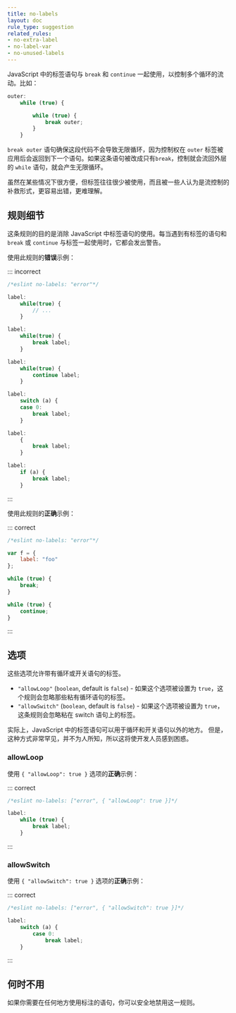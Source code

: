 ```yaml
---
title: no-labels
layout: doc
rule_type: suggestion
related_rules:
- no-extra-label
- no-label-var
- no-unused-labels
---
```


JavaScript 中的标签语句与 `break` 和 `continue` 一起使用，以控制多个循环的流动。比如：

```js
outer:
    while (true) {

        while (true) {
            break outer;
        }
    }
```

`break outer` 语句确保这段代码不会导致无限循环，因为控制权在 `outer` 标签被应用后会返回到下一个语句。如果这条语句被改成只有`break`，控制就会流回外层的 `while` 语句，就会产生无限循环。

虽然在某些情况下很方便，但标签往往很少被使用，而且被一些人认为是流控制的补救形式，更容易出错，更难理解。

## 规则细节

这条规则的目的是消除 JavaScript 中标签语句的使用。每当遇到有标签的语句和 `break` 或 `continue` 与标签一起使用时，它都会发出警告。

使用此规则的**错误**示例：

::: incorrect

```js
/*eslint no-labels: "error"*/

label:
    while(true) {
        // ...
    }

label:
    while(true) {
        break label;
    }

label:
    while(true) {
        continue label;
    }

label:
    switch (a) {
    case 0:
        break label;
    }

label:
    {
        break label;
    }

label:
    if (a) {
        break label;
    }
```

:::

使用此规则的**正确**示例：

::: correct

```js
/*eslint no-labels: "error"*/

var f = {
    label: "foo"
};

while (true) {
    break;
}

while (true) {
    continue;
}
```

:::

## 选项

这些选项允许带有循环或开关语句的标签。

* `"allowLoop"` (`boolean`, default is `false`) - 如果这个选项被设置为 `true`，这个规则会忽略那些粘有循环语句的标签。
* `"allowSwitch"` (`boolean`, default is `false`) - 如果这个选项被设置为 `true`，这条规则会忽略粘在 switch 语句上的标签。

实际上，JavaScript 中的标签语句可以用于循环和开关语句以外的地方。
但是，这种方式非常罕见，并不为人所知，所以这将使开发人员感到困惑。

### allowLoop

使用 `{ "allowLoop": true }` 选项的**正确**示例：

::: correct

```js
/*eslint no-labels: ["error", { "allowLoop": true }]*/

label:
    while (true) {
        break label;
    }
```

:::

### allowSwitch

使用 `{ "allowSwitch": true }` 选项的**正确**示例：

::: correct

```js
/*eslint no-labels: ["error", { "allowSwitch": true }]*/

label:
    switch (a) {
        case 0:
            break label;
    }
```

:::

## 何时不用

如果你需要在任何地方使用标注的语句，你可以安全地禁用这一规则。
